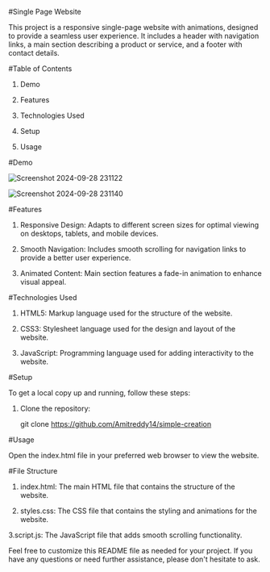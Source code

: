 #Single Page Website

This project is a responsive single-page website with animations, designed to provide a seamless user experience. It includes a header with navigation links, a main section describing a product or service, and a footer with contact details.

#Table of Contents

1. Demo

2. Features

3. Technologies Used

4. Setup

5. Usage


#Demo

![Screenshot 2024-09-28 231122](https://github.com/user-attachments/assets/7db8854b-27d1-4459-bac1-d5c90913b936)


![Screenshot 2024-09-28 231140](https://github.com/user-attachments/assets/ee9b2c07-22d7-4275-a475-c0354e79d2ef)

#Features

1. Responsive Design: Adapts to different screen sizes for optimal viewing on desktops, tablets, and mobile devices.

2. Smooth Navigation: Includes smooth scrolling for navigation links to provide a better user experience.
   
3. Animated Content: Main section features a fade-in animation to enhance visual appeal.


#Technologies Used

1. HTML5: Markup language used for the structure of the website.

2. CSS3: Stylesheet language used for the design and layout of the website.

3. JavaScript: Programming language used for adding interactivity to the website.


#Setup

To get a local copy up and running, follow these steps:

1. Clone the repository:

   git clone https://github.com/Amitreddy14/simple-creation

#Usage

Open the index.html file in your preferred web browser to view the website.

#File Structure

1. index.html: The main HTML file that contains the structure of the website.
   
2. styles.css: The CSS file that contains the styling and animations for the website.

3.script.js: The JavaScript file that adds smooth scrolling functionality.


Feel free to customize this README file as needed for your project. If you have any questions or need further assistance, please don't hesitate to ask.

   


